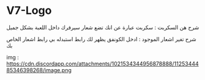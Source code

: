 # V7-Logo

شرح هن السكربت : سكربت عبارة عن انك تضع شعار سيرفرك داخل اللعبة بشكل جميل

شرح تغير اشعار الموجود : ادخل الكونفق يظهر لك رابط استبدله بي رابط اشعار الخاص بك

img : https://cdn.discordapp.com/attachments/1021534344956878888/1125344485346398268/image.png
